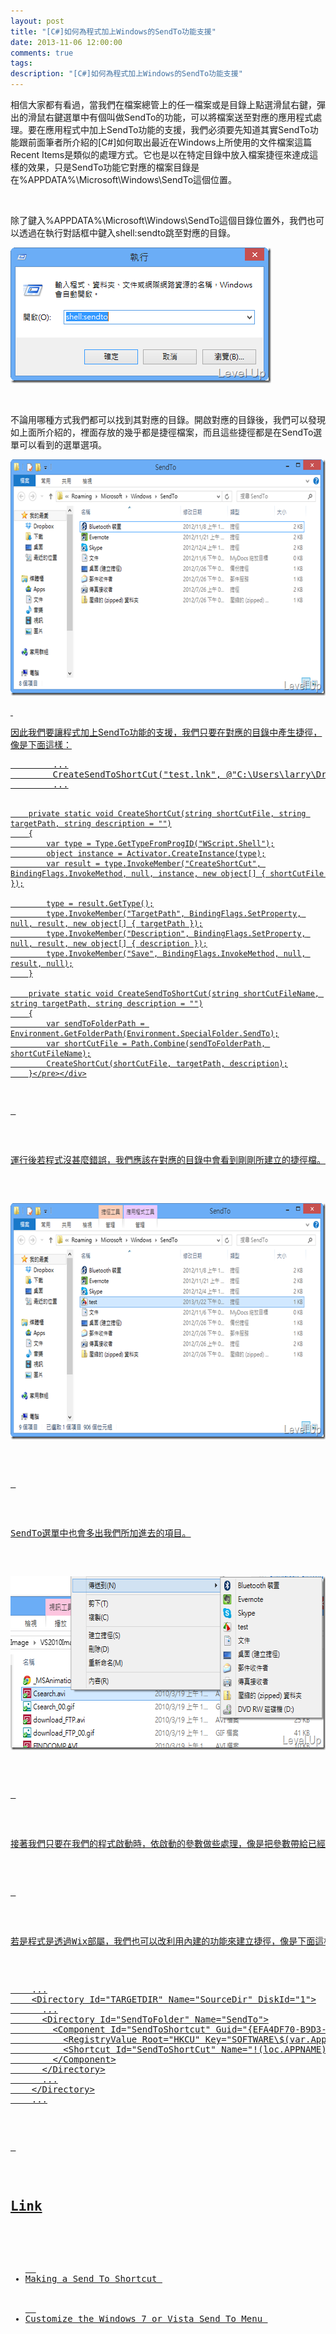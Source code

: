 ```yaml
---
layout: post
title: "[C#]如何為程式加上Windows的SendTo功能支援"
date: 2013-11-06 12:00:00
comments: true
tags: 
description: "[C#]如何為程式加上Windows的SendTo功能支援"
---
```

<p>相信大家都有看過，當我們在檔案總管上的任一檔案或是目錄上點選滑鼠右鍵，彈出的滑鼠右鍵選單中有個叫做SendTo的功能，可以將檔案送至對應的應用程式處理。要在應用程式中加上SendTo功能的支援，我們必須要先知道其實SendTo功能跟前面筆者所介紹的[C#]如何取出最近在Windows上所使用的文件檔案</a>這篇Recent Items是類似的處理方式。它也是以在特定目錄中放入檔案捷徑來達成這樣的效果，只是SendTo功能它對應的檔案目錄是在%APPDATA%\Microsoft\Windows\SendTo這個位置。</p>  <p> </p>  <p>除了鍵入%APPDATA%\Microsoft\Windows\SendTo這個目錄位置外，我們也可以透過在執行對話框中鍵入shell:sendto跳至對應的目錄。</p>  <p><a href="http://files.dotblogs.com.tw/larrynung/1301/46e43cb2128a_12DAB/image_2.png"><img style="border-left-width: 0px; border-right-width: 0px; border-bottom-width: 0px; border-top-width: 0px" border="0" alt="image" src="\images\posts\d5a7723a-f9b5-4ed7-aea8-97793afadccb\image_thumb.png" width="417" height="217" /></a> </p>  <p> </p>  <p>不論用哪種方式我們都可以找到其對應的目錄。開啟對應的目錄後，我們可以發現如上面所介紹的，裡面存放的幾乎都是捷徑檔案，而且這些捷徑都是在SendTo選單可以看到的選單選項。</p>  <p><a href="http://files.dotblogs.com.tw/larrynung/1301/46e43cb2128a_12DAB/image_4.png"><img style="border-left-width: 0px; border-right-width: 0px; border-bottom-width: 0px; border-top-width: 0px" border="0" alt="image" src="\images\posts\d5a7723a-f9b5-4ed7-aea8-97793afadccb\image_thumb_1.png" width="644" height="378" /> </p>  <p> </p>  <p>因此我們要讓程式加上SendTo功能的支援，我們只要在對應的目錄中產生捷徑，像是下面這樣：</p>  <div id="scid:812469c5-0cb0-4c63-8c15-c81123a09de7:36360ea8-3d68-4ea7-ab07-c4b7a50c3e7d" class="wlWriterSmartContent" style="float: none; padding-bottom: 0px; padding-top: 0px; padding-left: 0px; margin: 0px; display: inline; padding-right: 0px"><pre name="code" class="c#">        ...
        CreateSendToShortCut("test.lnk", @"C:\Users\larry\Dropbox\Software\FSCapture v5.3.exe");
        ...

        private static void CreateShortCut(string shortCutFile, string targetPath, string description = "")
        {
            var type = Type.GetTypeFromProgID("WScript.Shell");
            object instance = Activator.CreateInstance(type);
            var result = type.InvokeMember("CreateShortCut", BindingFlags.InvokeMethod, null, instance, new object[] { shortCutFile });

            type = result.GetType();
            type.InvokeMember("TargetPath", BindingFlags.SetProperty, null, result, new object[] { targetPath });
            type.InvokeMember("Description", BindingFlags.SetProperty, null, result, new object[] { description });
            type.InvokeMember("Save", BindingFlags.InvokeMethod, null, result, null);
        }

        private static void CreateSendToShortCut(string shortCutFileName, string targetPath, string description = "")
        {
            var sendToFolderPath = Environment.GetFolderPath(Environment.SpecialFolder.SendTo);
            var shortCutFile = Path.Combine(sendToFolderPath, shortCutFileName);
            CreateShortCut(shortCutFile, targetPath, description);
        }</pre></div>

<p> </p>

<p>運行後若程式沒甚麼錯誤，我們應該在對應的目錄中會看到剛剛所建立的捷徑檔。</p>

<p><img style="border-left-width: 0px; border-right-width: 0px; border-bottom-width: 0px; border-top-width: 0px" border="0" alt="image" src="\images\posts\d5a7723a-f9b5-4ed7-aea8-97793afadccb\image_thumb_2.png" width="644" height="378" /> </p>

<p> </p>

<p>SendTo選單中也會多出我們所加進去的項目。</p>

<p><img style="border-left-width: 0px; border-right-width: 0px; border-bottom-width: 0px; border-top-width: 0px" border="0" alt="image" src="\images\posts\d5a7723a-f9b5-4ed7-aea8-97793afadccb\image_thumb_3.png" width="622" height="278" /> </p>

<p> </p>

<p>接著我們只要在我們的程式啟動時，依啟動的參數做些處理，像是把參數帶給已經開啟的程式處理緒，或是依照所帶入的檔案與目錄位置做些處理，這邊大家應該都很了解，筆者就不對此多做說明。</p>

<p> </p>

<p>若是程式是透過Wix部屬，我們也可以改利用內建的功能來建立捷徑，像是下面這樣指定在SendToFolder中加入一個捷徑：</p>

<div id="scid:812469c5-0cb0-4c63-8c15-c81123a09de7:82560e72-8a6c-4034-baae-465ac770b695" class="wlWriterSmartContent" style="float: none; padding-bottom: 0px; padding-top: 0px; padding-left: 0px; margin: 0px; display: inline; padding-right: 0px"><pre name="code" class="xml">    ...
    &lt;Directory Id="TARGETDIR" Name="SourceDir" DiskId="1"&gt;
      ...
      &lt;Directory Id="SendToFolder" Name="SendTo"&gt;
        &lt;Component Id="SendToShortcut" Guid="{EFA4DF70-B9D3-417D-BAE6-FA3445A6E5E2}"&gt;
          &lt;RegistryValue Root="HKCU" Key="SOFTWARE\$(var.AppCode)\SendToShortcut" Type="string" Value="SendToShortcut" KeyPath="yes"/&gt;
          &lt;Shortcut Id="SendToShortCut" Name="!(loc.APPNAME)" WorkingDirectory="INSTALLDIR" Target="[INSTALLLOCATION]WindowsClient.exe"&gt;&lt;/Shortcut&gt;
        &lt;/Component&gt;
      &lt;/Directory&gt;
      ...
    &lt;/Directory&gt;
    ...</pre></div>

<p> </p>

<h2>Link</h2>

<ul>
  <li>Making a Send To Shortcut </li>

  <li>Customize the Windows 7 or Vista Send To Menu </li>
</ul>